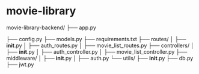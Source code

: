 # movie-library
movie-library-backend/
├── app.py

├── config.py
├── models.py
├── requirements.txt
├── routes/
│   ├── __init__.py
│   ├── auth_routes.py
│   ├── movie_list_routes.py
├── controllers/
│   ├── __init__.py
│   ├── auth_controller.py
│   ├── movie_list_controller.py
├── middleware/
│   ├── __init__.py
│   ├── auth.py
└── utils/
    ├── __init__.py
    ├── db.py
    ├── jwt.py
